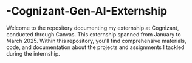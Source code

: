 # -Cognizant-Gen-AI-Externship

Welcome to the repository documenting my externship at Cognizant, conducted through Canvas. This externship spanned from January to March 2025. Within this repository, you'll find comprehensive materials, code, and documentation about the projects and assignments I tackled during the internship.
